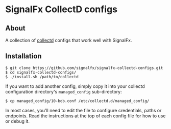 # SignalFx CollectD configs

## About

A collection of [collectd](http://www.collectd.org) configs that work
well with SignalFx.

## Installation

```
$ git clone https://github.com/signalfx/signalfx-collectd-configs.git
$ cd signalfx-collectd-configs/
$ ./install.sh /path/to/collectd
```

If you want to add another config, simply copy it into your collectd
configuration directory's `managed_config` sub-directory:

```
$ cp managed_config/10-bob.conf /etc/collectd.d/managed_config/
```

In most cases, you'll need to edit the file to configure credentials,
paths or endpoints. Read the instructions at the top of each config file
for how to use or debug it.
